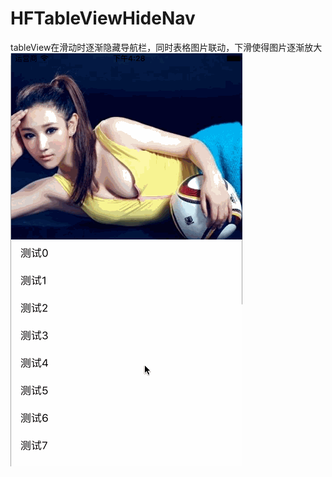 # HFTableViewHideNav
tableView在滑动时逐渐隐藏导航栏，同时表格图片联动，下滑使得图片逐渐放大
![image](https://github.com/Cutehf/HFTableViewHideNav/blob/master/HFTableViewHideNav.gif)
